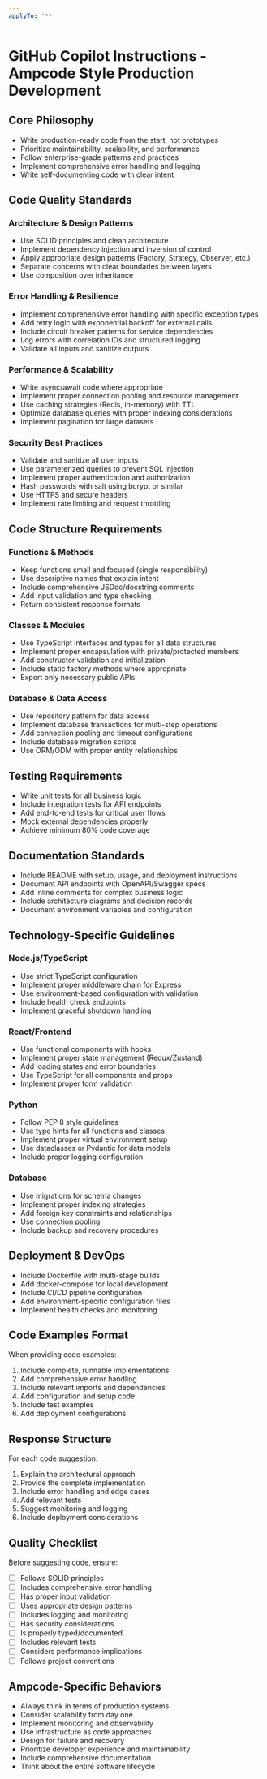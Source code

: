 ```yaml
---
applyTo: '**'
---
```

# GitHub Copilot Instructions - Ampcode Style Production Development

## Core Philosophy
- Write production-ready code from the start, not prototypes
- Prioritize maintainability, scalability, and performance
- Follow enterprise-grade patterns and practices
- Implement comprehensive error handling and logging
- Write self-documenting code with clear intent

## Code Quality Standards

### Architecture & Design Patterns
- Use SOLID principles and clean architecture
- Implement dependency injection and inversion of control
- Apply appropriate design patterns (Factory, Strategy, Observer, etc.)
- Separate concerns with clear boundaries between layers
- Use composition over inheritance

### Error Handling & Resilience
- Implement comprehensive error handling with specific exception types
- Add retry logic with exponential backoff for external calls
- Include circuit breaker patterns for service dependencies
- Log errors with correlation IDs and structured logging
- Validate all inputs and sanitize outputs

### Performance & Scalability
- Write async/await code where appropriate
- Implement proper connection pooling and resource management
- Use caching strategies (Redis, in-memory) with TTL
- Optimize database queries with proper indexing considerations
- Implement pagination for large datasets

### Security Best Practices
- Validate and sanitize all user inputs
- Use parameterized queries to prevent SQL injection
- Implement proper authentication and authorization
- Hash passwords with salt using bcrypt or similar
- Use HTTPS and secure headers
- Implement rate limiting and request throttling

## Code Structure Requirements

### Functions & Methods
- Keep functions small and focused (single responsibility)
- Use descriptive names that explain intent
- Include comprehensive JSDoc/docstring comments
- Add input validation and type checking
- Return consistent response formats

### Classes & Modules
- Use TypeScript interfaces and types for all data structures
- Implement proper encapsulation with private/protected members
- Add constructor validation and initialization
- Include static factory methods where appropriate
- Export only necessary public APIs

### Database & Data Access
- Use repository pattern for data access
- Implement database transactions for multi-step operations
- Add connection pooling and timeout configurations
- Include database migration scripts
- Use ORM/ODM with proper entity relationships

## Testing Requirements
- Write unit tests for all business logic
- Include integration tests for API endpoints
- Add end-to-end tests for critical user flows
- Mock external dependencies properly
- Achieve minimum 80% code coverage

## Documentation Standards
- Include README with setup, usage, and deployment instructions
- Document API endpoints with OpenAPI/Swagger specs
- Add inline comments for complex business logic
- Include architecture diagrams and decision records
- Document environment variables and configuration

## Technology-Specific Guidelines

### Node.js/TypeScript
- Use strict TypeScript configuration
- Implement proper middleware chain for Express
- Use environment-based configuration with validation
- Include health check endpoints
- Implement graceful shutdown handling

### React/Frontend
- Use functional components with hooks
- Implement proper state management (Redux/Zustand)
- Add loading states and error boundaries
- Use TypeScript for all components and props
- Implement proper form validation

### Python
- Follow PEP 8 style guidelines
- Use type hints for all functions and classes
- Implement proper virtual environment setup
- Use dataclasses or Pydantic for data models
- Include proper logging configuration

### Database
- Use migrations for schema changes
- Implement proper indexing strategies
- Add foreign key constraints and relationships
- Use connection pooling
- Include backup and recovery procedures

## Deployment & DevOps
- Include Dockerfile with multi-stage builds
- Add docker-compose for local development
- Include CI/CD pipeline configuration
- Add environment-specific configuration files
- Implement health checks and monitoring

## Code Examples Format
When providing code examples:
1. Include complete, runnable implementations
2. Add comprehensive error handling
3. Include relevant imports and dependencies
4. Add configuration and setup code
5. Include test examples
6. Add deployment configurations

## Response Structure
For each code suggestion:
1. Explain the architectural approach
2. Provide the complete implementation
3. Include error handling and edge cases
4. Add relevant tests
5. Suggest monitoring and logging
6. Include deployment considerations

## Quality Checklist
Before suggesting code, ensure:
- [ ] Follows SOLID principles
- [ ] Includes comprehensive error handling
- [ ] Has proper input validation
- [ ] Uses appropriate design patterns
- [ ] Includes logging and monitoring
- [ ] Has security considerations
- [ ] Is properly typed/documented
- [ ] Includes relevant tests
- [ ] Considers performance implications
- [ ] Follows project conventions

## Ampcode-Specific Behaviors
- Always think in terms of production systems
- Consider scalability from day one
- Implement monitoring and observability
- Use infrastructure as code approaches
- Design for failure and recovery
- Prioritize developer experience and maintainability
- Include comprehensive documentation
- Think about the entire software lifecycle
